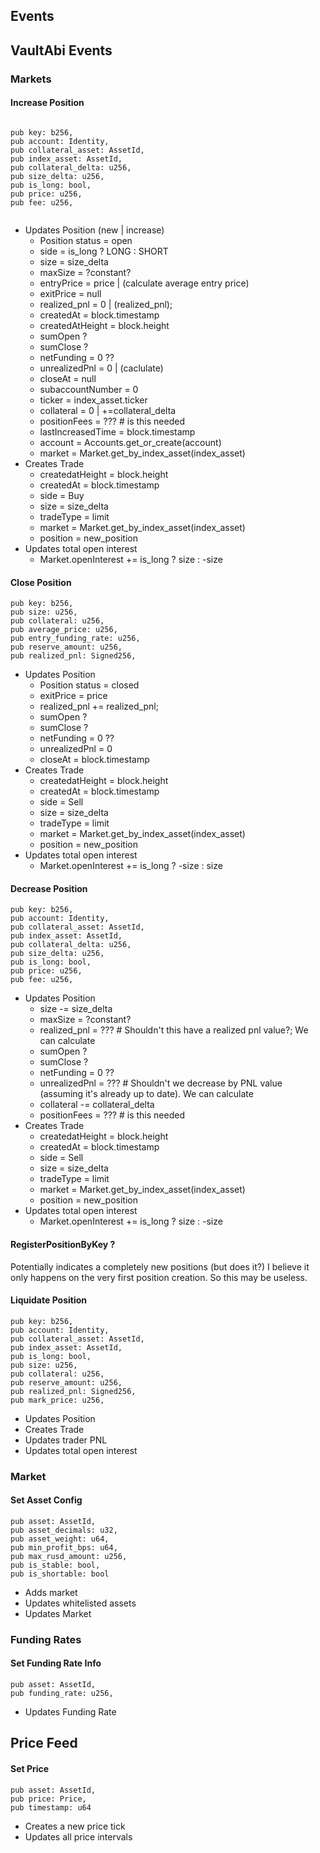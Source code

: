 ## Events

## VaultAbi Events
### Markets
#### Increase Position
```
```
    pub key: b256,
    pub account: Identity,
    pub collateral_asset: AssetId,
    pub index_asset: AssetId,
    pub collateral_delta: u256,
    pub size_delta: u256,
    pub is_long: bool,
    pub price: u256,
    pub fee: u256,
```

```
- Updates Position (new | increase)
  - Position status = open
  - side = is_long ? LONG : SHORT
  - size = size_delta
  - maxSize = ?constant?
  - entryPrice = price | (calculate average entry price)
  - exitPrice = null
  - realized_pnl = 0 | (realized_pnl);
  - createdAt = block.timestamp
  - createdAtHeight = block.height
  - sumOpen ?
  - sumClose ?
  - netFunding = 0 ??
  - unrealizedPnl = 0 | (caclulate)
  - closeAt = null
  - subaccountNumber = 0
  - ticker = index_asset.ticker
  - collateral = 0 | +=collateral_delta
  - positionFees = ??? # is this needed
  - lastIncreasedTime = block.timestamp
  - account = Accounts.get_or_create(account)
  - market = Market.get_by_index_asset(index_asset)
- Creates Trade
  - createdatHeight = block.height
  - createdAt = block.timestamp
  - side = Buy
  - size = size_delta
  - tradeType = limit
  - market = Market.get_by_index_asset(index_asset)
  - position = new_position
- Updates total open interest
  - Market.openInterest += is_long ? size : -size

#### Close Position
    pub key: b256,
    pub size: u256,
    pub collateral: u256,
    pub average_price: u256,
    pub entry_funding_rate: u256,
    pub reserve_amount: u256,
    pub realized_pnl: Signed256,

- Updates Position 
  - Position status = closed
  - exitPrice = price
  - realized_pnl += realized_pnl;
  - sumOpen ?
  - sumClose ?
  - netFunding = 0 ??
  - unrealizedPnl = 0
  - closeAt = block.timestamp
- Creates Trade
  - createdatHeight = block.height
  - createdAt = block.timestamp
  - side = Sell
  - size = size_delta
  - tradeType = limit
  - market = Market.get_by_index_asset(index_asset)
  - position = new_position
- Updates total open interest
  - Market.openInterest += is_long ? -size : size

#### Decrease Position
    pub key: b256,
    pub account: Identity,
    pub collateral_asset: AssetId,
    pub index_asset: AssetId,
    pub collateral_delta: u256,
    pub size_delta: u256,
    pub is_long: bool,
    pub price: u256,
    pub fee: u256,

- Updates Position 
  - size -= size_delta
  - maxSize = ?constant?
  - realized_pnl = ??? # Shouldn't this have a realized pnl value?; We can calculate
  - sumOpen ?
  - sumClose ?
  - netFunding = 0 ??
  - unrealizedPnl = ??? # Shouldn't we decrease by PNL value (assuming it's already up to date). We can calculate
  - collateral -= collateral_delta
  - positionFees = ??? # is this needed
- Creates Trade
  - createdatHeight = block.height
  - createdAt = block.timestamp
  - side = Sell
  - size = size_delta
  - tradeType = limit
  - market = Market.get_by_index_asset(index_asset)
  - position = new_position
- Updates total open interest
  - Market.openInterest += is_long ? size : -size


#### RegisterPositionByKey ?
Potentially indicates a completely new positions (but does it?)
I believe it only happens on the very first position creation. So this may be useless.

#### Liquidate Position
    pub key: b256,
    pub account: Identity,
    pub collateral_asset: AssetId,
    pub index_asset: AssetId,
    pub is_long: bool,
    pub size: u256,
    pub collateral: u256,
    pub reserve_amount: u256,
    pub realized_pnl: Signed256,
    pub mark_price: u256,

- Updates Position
- Creates Trade
- Updates trader PNL
- Updates total open interest

### Market
#### Set Asset Config
    pub asset: AssetId,
    pub asset_decimals: u32,
    pub asset_weight: u64,
    pub min_profit_bps: u64,
    pub max_rusd_amount: u256,
    pub is_stable: bool,
    pub is_shortable: bool

- Adds market
- Updates whitelisted assets
- Updates Market

### Funding Rates
#### Set Funding Rate Info
    pub asset: AssetId,
    pub funding_rate: u256,
- Updates Funding Rate

## Price Feed
#### Set Price
    pub asset: AssetId,
    pub price: Price,
    pub timestamp: u64

- Creates a new price tick
- Updates all price intervals
